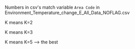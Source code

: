 Numbers in csv's match variable `Area Code` in Environment_Temperature_change_E_All_Data_NOFLAG.csv

K means K=2

K means K=3

K means K=5 --> the best
